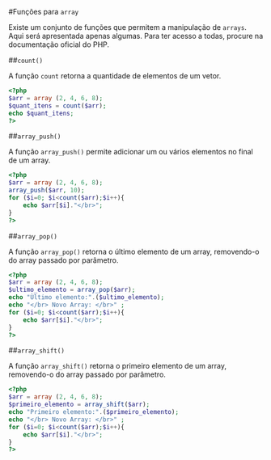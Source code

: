 #Funções para `array`

Existe um conjunto de funções que permitem a manipulação de `arrays`. Aqui será apresentada apenas algumas. Para ter acesso a todas, procure na  documentação oficial do PHP. 

##`count()`

A função `count` retorna a quantidade de elementos de um vetor. 

```php
<?php
$arr = array (2, 4, 6, 8);
$quant_itens = count($arr);
echo $quant_itens;
?>
```

##`array_push()`

A função `array_push()` permite adicionar um ou vários elementos no final de um array. 

```php
<?php
$arr = array (2, 4, 6, 8);
array_push($arr, 10);
for ($i=0; $i<count($arr);$i++){
    echo $arr[$i]."</br>";
}
?>
```

##`array_pop()`

A função `array_pop()` retorna o último elemento de um array, removendo-o do array passado por parâmetro. 

```php
<?php
$arr = array (2, 4, 6, 8);
$ultimo_elemento = array_pop($arr);
echo "Ùltimo elemento:".($ultimo_elemento);
echo "</br> Novo Array: </br>" ;
for ($i=0; $i<count($arr);$i++){
    echo $arr[$i]."</br>";
}
?>
```

##`array_shift()`

A função `array_shift()` retorna o primeiro elemento de um array, removendo-o do array passado por parâmetro.

```php
<?php
$arr = array (2, 4, 6, 8);
$primeiro_elemento = array_shift($arr);
echo "Primeiro elemento:".($primeiro_elemento);
echo "</br> Novo Array: </br>" ;
for ($i=0; $i<count($arr);$i++){
    echo $arr[$i]."</br>";
}
?>
```






